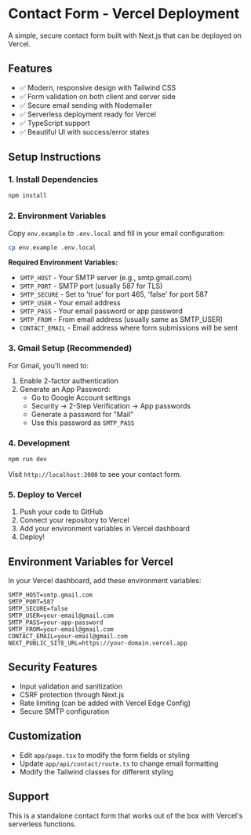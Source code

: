 # Contact Form - Vercel Deployment

A simple, secure contact form built with Next.js that can be deployed on Vercel.

## Features

- ✅ Modern, responsive design with Tailwind CSS
- ✅ Form validation on both client and server side
- ✅ Secure email sending with Nodemailer
- ✅ Serverless deployment ready for Vercel
- ✅ TypeScript support
- ✅ Beautiful UI with success/error states

## Setup Instructions

### 1. Install Dependencies

```bash
npm install
```

### 2. Environment Variables

Copy `env.example` to `.env.local` and fill in your email configuration:

```bash
cp env.example .env.local
```

**Required Environment Variables:**

- `SMTP_HOST` - Your SMTP server (e.g., smtp.gmail.com)
- `SMTP_PORT` - SMTP port (usually 587 for TLS)
- `SMTP_SECURE` - Set to 'true' for port 465, 'false' for port 587
- `SMTP_USER` - Your email address
- `SMTP_PASS` - Your email password or app password
- `SMTP_FROM` - From email address (usually same as SMTP_USER)
- `CONTACT_EMAIL` - Email address where form submissions will be sent

### 3. Gmail Setup (Recommended)

For Gmail, you'll need to:

1. Enable 2-factor authentication
2. Generate an App Password:
   - Go to Google Account settings
   - Security → 2-Step Verification → App passwords
   - Generate a password for "Mail"
   - Use this password as `SMTP_PASS`

### 4. Development

```bash
npm run dev
```

Visit `http://localhost:3000` to see your contact form.

### 5. Deploy to Vercel

1. Push your code to GitHub
2. Connect your repository to Vercel
3. Add your environment variables in Vercel dashboard
4. Deploy!

## Environment Variables for Vercel

In your Vercel dashboard, add these environment variables:

```
SMTP_HOST=smtp.gmail.com
SMTP_PORT=587
SMTP_SECURE=false
SMTP_USER=your-email@gmail.com
SMTP_PASS=your-app-password
SMTP_FROM=your-email@gmail.com
CONTACT_EMAIL=your-email@gmail.com
NEXT_PUBLIC_SITE_URL=https://your-domain.vercel.app
```

## Security Features

- Input validation and sanitization
- CSRF protection through Next.js
- Rate limiting (can be added with Vercel Edge Config)
- Secure SMTP configuration

## Customization

- Edit `app/page.tsx` to modify the form fields or styling
- Update `app/api/contact/route.ts` to change email formatting
- Modify the Tailwind classes for different styling

## Support

This is a standalone contact form that works out of the box with Vercel's serverless functions.
